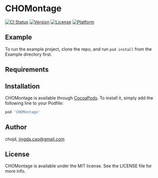 # CHOMontage

[![CI Status](http://img.shields.io/travis/chojd/CHOMontage.svg?style=flat)](https://travis-ci.org/chojd/CHOMontage)
[![Version](https://img.shields.io/cocoapods/v/CHOMontage.svg?style=flat)](http://cocoapods.org/pods/CHOMontage)
[![License](https://img.shields.io/cocoapods/l/CHOMontage.svg?style=flat)](http://cocoapods.org/pods/CHOMontage)
[![Platform](https://img.shields.io/cocoapods/p/CHOMontage.svg?style=flat)](http://cocoapods.org/pods/CHOMontage)

## Example

To run the example project, clone the repo, and run `pod install` from the Example directory first.

## Requirements

## Installation

CHOMontage is available through [CocoaPods](http://cocoapods.org). To install
it, simply add the following line to your Podfile:

```ruby
pod 'CHOMontage'
```

## Author

chojd, jingda.cao@gmail.com

## License

CHOMontage is available under the MIT license. See the LICENSE file for more info.

